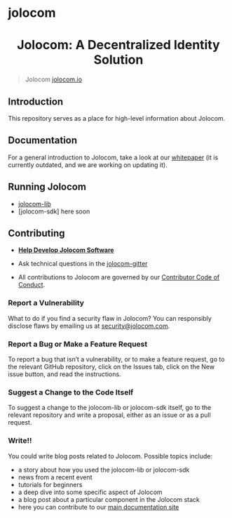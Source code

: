 # jolocom

<h1 align="center">Jolocom: A Decentralized Identity Solution</h1>

> Jolocom
> [jolocom.io](https://jolocom.io)

## Introduction

This repository serves as a place for high-level information about Jolocom.

## Documentation

For a general introduction to Jolocom, take a look at our [whitepaper](http://jolocom.io/wp-content/uploads/2018/07/Jolocom-Technical-WP-_-Self-Sovereign-and-Decentralised-Identity-By-Design-2018-03-09.pdf) (it is currently outdated, and we are working on updating it).

## Running Jolocom

- [jolocom-lib](https://jolocom-lib.readthedocs.io/en/latest/introduction.html)
- [jolocom-sdk] here soon

## Contributing

- **[Help Develop Jolocom Software](https://github.com/jolocom/jolocom/blob/master/legal-reqs.md)**

- Ask technical questions in the [jolocom-gitter](https://gitter.im/jolocom/SmartWallet)

- All contributions to Jolocom are governed by our [Contributor Code of Conduct](https://github.com/jolocom/jolocom/blob/master/code-of-conduct).

### Report a Vulnerability

What to do if you find a security flaw in Jolocom?
You can responsibly disclose flaws by emailing us at security@jolocom.com.

### Report a Bug or Make a Feature Request
To report a bug that isn’t a vulnerability, or to make a feature request, go to the relevant GitHub repository, click on the Issues tab, click on the New issue button, and read the instructions.

### Suggest a Change to the Code Itself
To suggest a change to the jolocom-lib or jolocom-sdk itself, go to the relevant repository and write a proposal, either as an issue or as a pull request.

### Write!!
You could write blog posts related to Jolocom. Possible topics include:

- a story about how you used the jolocom-lib or jolocom-sdk
- news from a recent event
- tutorials for beginners
- a deep dive into some specific aspect of Jolocom
- a blog post about a particular component in the Jolocom stack
- here you can contribute to our [main documentation site](https://jolocom-lib.readthedocs.io/en/latest/introduction.html)
